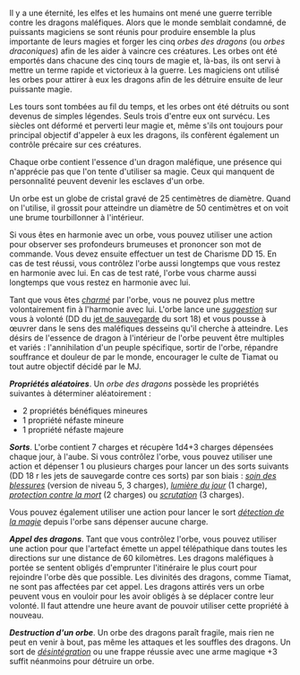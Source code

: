 Il y a une éternité, les elfes et les humains ont mené une guerre terrible contre les dragons maléfiques. Alors que le monde semblait condamné, de puissants magiciens se sont réunis pour produire ensemble la plus importante de leurs magies et forger les cinq _orbes des dragons_ (ou _orbes draconiques_) afin de les aider à vaincre ces créatures. Les orbes ont été emportés dans chacune des cinq tours de magie et, là-bas, ils ont servi à mettre un terme rapide et victorieux à la guerre. Les magiciens ont utilisé les orbes pour attirer à eux les dragons afin de les détruire ensuite de leur puissante magie.

Les tours sont tombées au fil du temps, et les orbes ont été détruits ou sont devenus de simples légendes. Seuls trois d'entre eux ont survécu. Les siècles ont déformé et perverti leur magie et, même s'ils ont toujours pour principal objectif d'appeler à eux les dragons, ils confèrent également un contrôle précaire sur ces créatures.

Chaque orbe contient l'essence d'un dragon maléfique, une présence qui n'apprécie pas que l'on tente d'utiliser sa magie. Ceux qui manquent de personnalité peuvent devenir les esclaves d'un orbe.

Un orbe est un globe de cristal gravé de 25 centimètres de diamètre. Quand on l'utilise, il grossit pour atteindre un diamètre de 50 centimètres et on voit une brume tourbillonner à l'intérieur.

Si vous êtes en harmonie avec un orbe, vous pouvez utiliser une action pour observer ses profondeurs brumeuses et prononcer son mot de commande. Vous devez ensuite effectuer un test de Charisme DD 15. En cas de test réussi, vous contrôlez l'orbe aussi longtemps que vous restez en harmonie avec lui. En cas de test raté, l'orbe vous charme aussi longtemps que vous restez en harmonie avec lui.

Tant que vous êtes [_charmé_](/gerer-la-sante-du-personnage/#charme) par l'orbe, vous ne pouvez plus mettre volontairement fin à l'harmonie avec lui. L'orbe lance une [_suggestion_](/grimoire/suggestion/) sur vous à volonté (DD du [jet de sauvegarde](/utiliser-les-caracteristiques/#jets-de-sauvegarde) du sort 18) et vous pousse à œuvrer dans le sens des maléfiques desseins qu'il cherche à atteindre. Les désirs de l'essence de dragon à l'intérieur de l'orbe peuvent être multiples et variés : l'annihilation d'un peuple spécifique, sortir de l'orbe, répandre souffrance et douleur de par le monde, encourager le culte de Tiamat ou tout autre objectif décidé par le MJ.

_**Propriétés aléatoires**_. Un _orbe des dragons_ possède les propriétés suivantes à déterminer aléatoirement :
* 2 propriétés bénéfiques mineures
* 1 propriété néfaste mineure
* 1 propriété néfaste majeure

_**Sorts**_. L'orbe contient 7 charges et récupère 1d4+3 charges dépensées chaque jour, à l'aube. Si vous contrôlez l'orbe, vous pouvez utiliser une action et dépenser 1 ou plusieurs charges pour lancer un des sorts suivants (DD 18 r les jets de sauvegarde contre ces sorts) par son biais : [_soin des blessures_](/grimoire/soin-des-blessures/) (version de niveau 5, 3 charges), [_lumière du jour_](/grimoire/lumiere-du-jour/) (1 charge), [_protection contre la mort_](/grimoire/protection-contre-la-mort/) (2 charges) ou [_scrutation_](/grimoire/scrutation/) (3 charges).

Vous pouvez également utiliser une action pour lancer le sort [_détection de la magie_](/grimoire/detection-de-la-magie/) depuis l'orbe sans dépenser aucune charge.

_**Appel des dragons**_. Tant que vous contrôlez l'orbe, vous pouvez utiliser une action pour que l'artefact émette un appel télépathique dans toutes les directions sur une distance de 60 kilomètres. Les dragons maléfiques à portée se sentent obligés d'emprunter l'itinéraire le plus court pour rejoindre l'orbe dès que possible. Les divinités des dragons, comme Tiamat, ne sont pas affectées par cet appel. Les dragons attirés vers un orbe peuvent vous en vouloir pour les avoir obligés à se déplacer contre leur volonté. Il faut attendre une heure avant de pouvoir utiliser cette propriété à nouveau.

_**Destruction d'un orbe**_. Un orbe des dragons paraît fragile, mais rien ne peut en venir à bout, pas même les attaques et les souffles des dragons. Un sort de [_désintégration_](/grimoire/desintegration/) ou une frappe réussie avec une arme magique +3 suffit néanmoins pour détruire un orbe.

